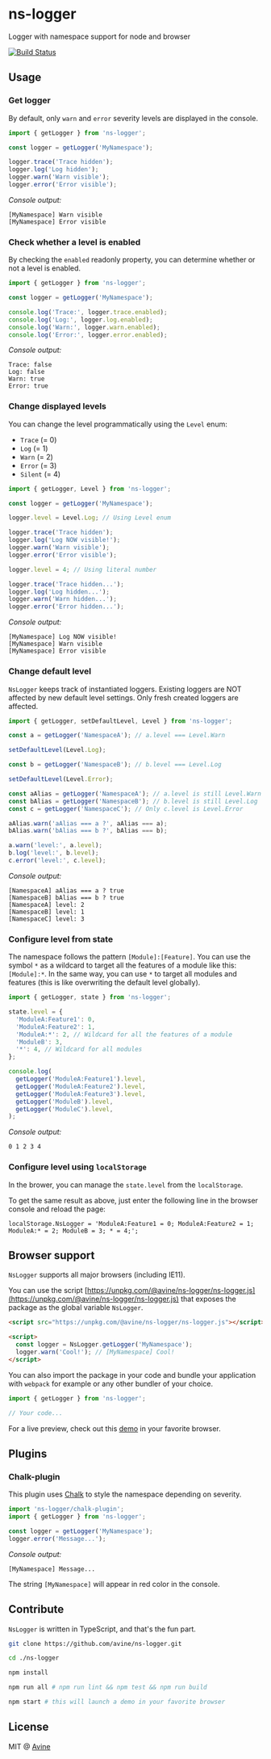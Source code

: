 # ns-logger

Logger with namespace support for node and browser

[![Build Status](https://travis-ci.org/avine/ns-logger.svg?branch=master)](https://travis-ci.org/avine/ns-logger)

## Usage

### Get logger

By default, only `warn` and `error` severity levels are displayed in the console.

```js
import { getLogger } from 'ns-logger';

const logger = getLogger('MyNamespace');

logger.trace('Trace hidden');
logger.log('Log hidden');
logger.warn('Warn visible');
logger.error('Error visible');
```

*Console output:*

```console
[MyNamespace] Warn visible
[MyNamespace] Error visible
```

### Check whether a level is enabled

By checking the `enabled` readonly property, you can determine whether or not a level is enabled.

```js
import { getLogger } from 'ns-logger';

const logger = getLogger('MyNamespace');

console.log('Trace:', logger.trace.enabled);
console.log('Log:', logger.log.enabled);
console.log('Warn:', logger.warn.enabled);
console.log('Error:', logger.error.enabled);
```

*Console output:*

```console
Trace: false
Log: false
Warn: true
Error: true
```

### Change displayed levels

You can change the level programmatically using the `Level` enum:

- `Trace`  (= 0)
- `Log`    (= 1)
- `Warn`   (= 2)
- `Error`  (= 3)
- `Silent` (= 4)

```js
import { getLogger, Level } from 'ns-logger';

const logger = getLogger('MyNamespace');

logger.level = Level.Log; // Using Level enum

logger.trace('Trace hidden');
logger.log('Log NOW visible!');
logger.warn('Warn visible');
logger.error('Error visible');

logger.level = 4; // Using literal number

logger.trace('Trace hidden...');
logger.log('Log hidden...');
logger.warn('Warn hidden...');
logger.error('Error hidden...');
```

*Console output:*

```console
[MyNamespace] Log NOW visible!
[MyNamespace] Warn visible
[MyNamespace] Error visible
```

### Change default level

`NsLogger` keeps track of instantiated loggers.
Existing loggers are NOT affected by new default level settings.
Only fresh created loggers are affected.

```js
import { getLogger, setDefaultLevel, Level } from 'ns-logger';

const a = getLogger('NamespaceA'); // a.level === Level.Warn

setDefaultLevel(Level.Log);

const b = getLogger('NamespaceB'); // b.level === Level.Log

setDefaultLevel(Level.Error);

const aAlias = getLogger('NamespaceA'); // a.level is still Level.Warn
const bAlias = getLogger('NamespaceB'); // b.level is still Level.Log
const c = getLogger('NamespaceC'); // Only c.level is Level.Error

aAlias.warn('aAlias === a ?', aAlias === a);
bAlias.warn('bAlias === b ?', bAlias === b);

a.warn('level:', a.level);
b.log('level:', b.level);
c.error('level:', c.level);
```

*Console output:*

```console
[NamespaceA] aAlias === a ? true
[NamespaceB] bAlias === b ? true
[NamespaceA] level: 2
[NamespaceB] level: 1
[NamespaceC] level: 3
```

### Configure level from state

The namespace follows the pattern `[Module]:[Feature]`.
You can use the symbol `*` as a wildcard to target all the features of a module like this: `[Module]:*`.
In the same way, you can use `*` to target all modules and features (this is like overwriting the default level globally).

```js
import { getLogger, state } from 'ns-logger';

state.level = {
  'ModuleA:Feature1': 0,
  'ModuleA:Feature2': 1,
  'ModuleA:*': 2, // Wildcard for all the features of a module
  'ModuleB': 3,
  '*': 4, // Wildcard for all modules
};

console.log(
  getLogger('ModuleA:Feature1').level,
  getLogger('ModuleA:Feature2').level,
  getLogger('ModuleA:Feature3').level,
  getLogger('ModuleB').level,
  getLogger('ModuleC').level,
);
```

*Console output:*

```console
0 1 2 3 4
```

### Configure level using `localStorage`

In the brower, you can manage the `state.level` from the `localStorage`.

To get the same result as above, just enter the following line in the browser console and reload the page:

```console
localStorage.NsLogger = 'ModuleA:Feature1 = 0; ModuleA:Feature2 = 1; ModuleA:* = 2; ModuleB = 3; * = 4;';
```

## Browser support

`NsLogger` supports all major browsers (including IE11).

You can use the script
[https://unpkg.com/@avine/ns-logger/ns-logger.js](https://unpkg.com/@avine/ns-logger/ns-logger.js)
that exposes the package as the global variable `NsLogger`.

```html
<script src="https://unpkg.com/@avine/ns-logger/ns-logger.js"></script>

<script>
  const logger = NsLogger.getLogger('MyNamespace');
  logger.warn('Cool!'); // [MyNamespace] Cool!
</script>
```

You can also import the package in your code and bundle your application with `webpack` for example or any other bundler of your choice.

```js
import { getLogger } from 'ns-logger';

// Your code...
```

For a live preview, check out this [demo](https://avine.github.io/ns-logger/) in your favorite browser.

## Plugins

### Chalk-plugin

This plugin uses [Chalk](https://www.npmjs.com/package/chalk) to style the namespace depending on severity.

```js
import 'ns-logger/chalk-plugin';
import { getLogger } from 'ns-logger';

const logger = getLogger('MyNamespace');
logger.error('Message...');
```

*Console output:*

```console
[MyNamespace] Message...
```

The string `[MyNamespace]` will appear in red color in the console.

## Contribute

`NsLogger` is written in TypeScript, and that's the fun part.

```bash
git clone https://github.com/avine/ns-logger.git

cd ./ns-logger

npm install

npm run all # npm run lint && npm test && npm run build

npm start # this will launch a demo in your favorite browser
```

## License

MIT @ [Avine](https://avine.io)
